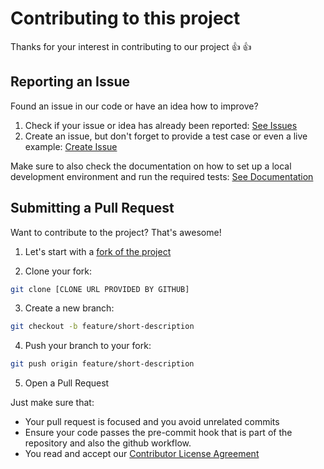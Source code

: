 # Contributing to this project

Thanks for your interest in contributing to our project :thumbsup: :thumbsup:

## Reporting an Issue

Found an issue in our code or have an idea how to improve?

1. Check if your issue or idea has already been reported: [See Issues](XXX)
2. Create an issue, but don't forget to provide a test case or even a live example: [Create Issue](XXX)

Make sure to also check the documentation on how to set up a local development environment and run the required tests: [See Documentation](README.md)

## Submitting a Pull Request

Want to contribute to the project? That's awesome!

1. Let's start with a [fork of the project](XXX)

2. Clone your fork:

```sh
git clone [CLONE URL PROVIDED BY GITHUB]
```

3. Create a new branch:

```sh
git checkout -b feature/short-description
```

4. Push your branch to your fork:

```sh
git push origin feature/short-description
```

5. Open a Pull Request

Just make sure that:

- Your pull request is focused and you avoid unrelated commits
- Ensure your code passes the pre-commit hook that is part of the repository and also the github workflow.
- You read and accept our [Contributor License Agreement](https://opensource.porsche.com/docs/cla)
